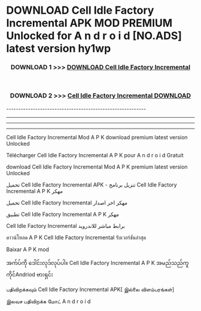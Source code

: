 # DOWNLOAD Cell Idle Factory Incremental  APK MOD PREMIUM Unlocked for A n d r o i d [NO.ADS] latest version hy1wp 



<div align="center">

<h3>DOWNLOAD 1 >>> <a href="https://getmod2.web.app/?judul=Cell Idle Factory Incremental ">DOWNLOAD Cell Idle Factory Incremental </a></h3><br>

<h3>DOWNLOAD 2 >>> <a href="https://getmod2.web.app/?judul=Cell Idle Factory Incremental ">Cell Idle Factory Incremental  DOWNLOAD </a></h3>

</div>
----------------------------------------------------------

----------------------------------------------------------

----------------------------------------------------------

----------------------------------------------------------

Cell Idle Factory Incremental  Mod A P K download premium latest version Unlocked

Télécharger Cell Idle Factory Incremental  A P K pour A n d r o i d Gratuit

download Cell Idle Factory Incremental  Mod A P K premium latest version Unlocked

تحميل Cell Idle Factory Incremental  APK - تنزيل برنامج Cell Idle Factory Incremental  A P K مهكر

تحميل Cell Idle Factory Incremental  مهكر اخر اصدار

تطبيق Cell Idle Factory Incremental  A P K مهكر

Cell Idle Factory Incremental  برابط مباشر للاندرويد

ดาวน์โหลด A P K Cell Idle Factory Incremental  รับเวอร์ชันล่าสุด

Baixar A P K mod

အက်ပ်ကို ဒေါင်းလုဒ်လုပ်ပါ။ Cell Idle Factory Incremental  A P K အမည်သည်ကူကိုင်Andriod ဗားရှင်း

பதிவிறக்கவும் Cell Idle Factory Incremental  APK[ இல்லை விளம்பரங்கள்] 
 
இலவச பதிவிறக்க மோட் A n d r o i d



